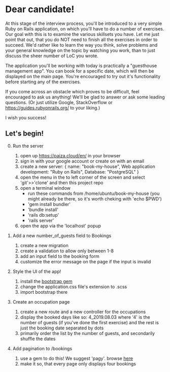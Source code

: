 # Dear candidate!

At this stage of the interview process, you'll be introduced to a very simple Ruby on Rails application, on which you'll have to do a number of exercises. Our goal with this is to examine the various skillsets you have. Let me just point that out, that you do NOT need to finish all the exercises in order to succeed. We'd rather like to learn the way you think, solve problems and your general knowledge on the topic by watching you work, than to just discuss the sheer number of LoC you wrote.

The application you'll be working with today is practically a "guesthouse management app". You can book for a specific date, which will then be displayed on the main page. You're encouraged to try out it's functionality before starting any of the exercises.

If you come across an obstacle which proves to be difficult, feel encouraged to ask us anything! We'll be glad to answer or ask some leading questions. (Or just utilize Google, StackOverflow or https://guides.rubyonrails.org/ to your liking.)

I wish you success!

## Let's begin!
0. Run the server
    1. open up https://paiza.cloud/en/ in your browser
    2. sign in with your google account or create on with an email
    3. create a new server: { name: "book-my-house", Web application development: "Ruby on Rails", Database: "PostgreSQL" }
    4. open the menu in the to left corner of the screen and select 'git'>>'clone' and then this project repo
    5. open a terminal window
        - run these commands from /home/ubuntu/book-my-house (you might already be there, so it's worth cheking with 'echo $PWD')
        - 'gem install bundler'
        - 'bundle install'
        - 'rails db:setup'
        - 'rails server'
    6. open the app via the 'localhost' popup

1. Add a new number_of_guests field to Bookings
    1. create a new migration
    2. create a validation to allow only between 1-8
    3. add an input field to the booking form
    4. customize the error message on the page if the input is invalid

2. Style the UI of the app!
    1. install the [bootstrap gem](https://github.com/twbs/bootstrap-rubygem)
    2. change the application.css file's extension to .scss
    3. import bootstrap there

3. Create an occupation page
    1. create a new route and a new controller for the occupations
    2. display the booked days like so: 4_2019.08.03 where '4' is the number of guests (if you've done the first exercise) and the rest is just the booking date separated by dots
    3. primarily order the list by the number of guests, and secondarily shuffle the dates

4. Add pagination to /bookings
    1. use a gem to do this! We suggest 'pagy'. browse [here](https://www.ruby-toolbox.com/categories/pagination)
    2. make it so, that every page only displays four bookings
    

